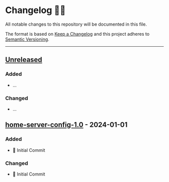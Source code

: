 <!-- markdownlint-disable MD024-->
# **Changelog** 📜📝

All notable changes to this repository will be documented in this file.

The format is based on [Keep a Changelog](https://keepachangelog.com/en/1.0.0/) and this project adheres to [Semantic Versioning](https://semver.org/spec/v2.0.0.html).

---
## [Unreleased](https://github.com/smcnab1/home-server-config/compare/...HEAD)

### Added
- ...

### Changed
- ...

## [home-server-config-1.0](https://github.com/smcnab1/home-server-config/releases/tag/home-server-config-1.0) - 2024-01-01

### Added
- 🌱 Initial Commit

### Changed
- 🌱 Initial Commit
